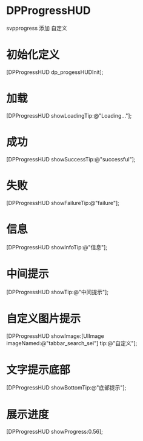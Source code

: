 # DPProgressHUD
 svpprogress 添加 自定义

#  初始化定义
[DPProgressHUD dp_progessHUDInit];

# 加载
[DPProgressHUD showLoadingTip:@"Loading..."];

# 成功
[DPProgressHUD showSuccessTip:@"successful"];

# 失败
[DPProgressHUD showFailureTip:@"failure"];

# 信息
[DPProgressHUD showInfoTip:@"信息"];

# 中间提示
[DPProgressHUD showTip:@"中间提示"];

# 自定义图片提示
[DPProgressHUD showImage:[UIImage imageNamed:@"tabbar_search_sel"] tip:@"自定义"];

# 文字提示底部
[DPProgressHUD showBottomTip:@"底部提示"];

# 展示进度
[DPProgressHUD showProgress:0.56];
